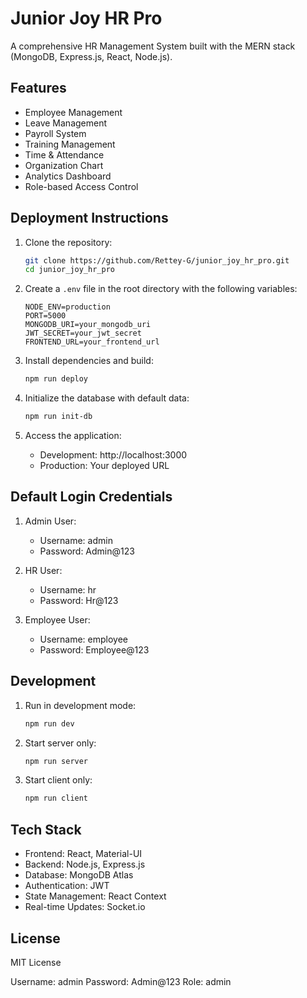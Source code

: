 # Junior Joy HR Pro

A comprehensive HR Management System built with the MERN stack (MongoDB, Express.js, React, Node.js).

## Features

- Employee Management
- Leave Management
- Payroll System
- Training Management
- Time & Attendance
- Organization Chart
- Analytics Dashboard
- Role-based Access Control

## Deployment Instructions

1. Clone the repository:
   ```bash
   git clone https://github.com/Rettey-G/junior_joy_hr_pro.git
   cd junior_joy_hr_pro
   ```

2. Create a `.env` file in the root directory with the following variables:
   ```
   NODE_ENV=production
   PORT=5000
   MONGODB_URI=your_mongodb_uri
   JWT_SECRET=your_jwt_secret
   FRONTEND_URL=your_frontend_url
   ```

3. Install dependencies and build:
   ```bash
   npm run deploy
   ```

4. Initialize the database with default data:
   ```bash
   npm run init-db
   ```

5. Access the application:
   - Development: http://localhost:3000
   - Production: Your deployed URL

## Default Login Credentials

1. Admin User:
   - Username: admin
   - Password: Admin@123

2. HR User:
   - Username: hr
   - Password: Hr@123

3. Employee User:
   - Username: employee
   - Password: Employee@123

## Development

1. Run in development mode:
   ```bash
   npm run dev
   ```

2. Start server only:
   ```bash
   npm run server
   ```

3. Start client only:
   ```bash
   npm run client
   ```

## Tech Stack

- Frontend: React, Material-UI
- Backend: Node.js, Express.js
- Database: MongoDB Atlas
- Authentication: JWT
- State Management: React Context
- Real-time Updates: Socket.io

## License

MIT License



Username: admin
Password: Admin@123
Role: admin